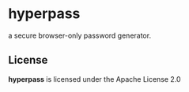 # hyperpass
a secure browser-only password generator.

## License
**hyperpass** is licensed under the Apache License 2.0